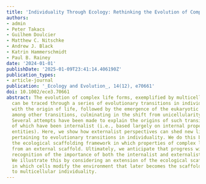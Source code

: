 ```yaml
---
title: 'Individuality Through Ecology: Rethinking the Evolution of Complex Life From an Externalist Perspective'
authors:
- admin
- Peter Takacs
- Guilhem Doulcier
- Matthew C. Nitschke
- Andrew J. Black
- Katrin Hammerschmidt
- Paul B. Rainey
date: '2024-01-01'
publishDate: '2025-01-09T23:41:14.406190Z'
publication_types:
- article-journal
publication: '_Ecology and Evolution_, 14(12), e70661'
doi: 10.1002/ece3.70661
abstract: The evolution of complex life forms, exemplified by multicellular organisms,
  can be traced through a series of evolutionary transitions in individuality, beginning
  with the origin of life, followed by the emergence of the eukaryotic cell, and,
  among other transitions, culminating in the shift from unicellularity to multicellularity.
  Several attempts have been made to explain the origins of such transitions, many
  of which have been internalist (i.e., based largely on internal properties of ancestral
  entities). Here, we show how externalist perspectives can shed new light on questions
  pertaining to evolutionary transitions in individuality. We do this by presenting
  the ecological scaffolding framework in which properties of complex life forms arise
  from an external scaffold. Ultimately, we anticipate that progress will come from
  recognition of the importance of both the internalist and externalist modes of explanation.
  We illustrate this by considering an extension of the ecological scaffolding model
  in which cells modify the environment that later becomes the scaffold giving rise
  to multicellular individuality.
---
```

